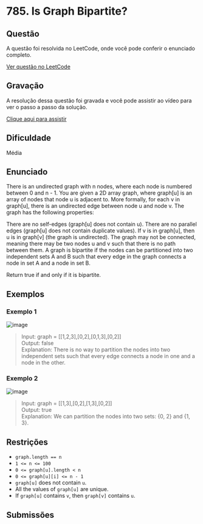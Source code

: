 # 785. Is Graph Bipartite?

## Questão

A questão foi resolvida no LeetCode, onde você pode conferir o enunciado completo.

[Ver questão no LeetCode](https://leetcode.com/problems/is-graph-bipartite/)  

## Gravação

A resolução dessa questão foi gravada e você pode assistir ao vídeo para ver o passo a passo da solução.

[Clique aqui para assistir](COLE_AQUI_O_LINK_DA_GRAVAÇÃO)

## Dificuldade

Média

## Enunciado

There is an undirected graph with n nodes, where each node is numbered between 0 and n - 1. You are given a 2D array graph, where graph[u] is an array of nodes that node u is adjacent to. More formally, for each v in graph[u], there is an undirected edge between node u and node v. The graph has the following properties:

There are no self-edges (graph[u] does not contain u).
There are no parallel edges (graph[u] does not contain duplicate values).
If v is in graph[u], then u is in graph[v] (the graph is undirected).
The graph may not be connected, meaning there may be two nodes u and v such that there is no path between them.
A graph is bipartite if the nodes can be partitioned into two independent sets A and B such that every edge in the graph connects a node in set A and a node in set B.

Return true if and only if it is bipartite.

## Exemplos

### Exemplo 1

![image](https://github.com/user-attachments/assets/adc4e548-a81c-4e6d-8413-53542506fc50)

>Input: graph = [[1,2,3],[0,2],[0,1,3],[0,2]]<br>
>Output: false<br>
>Explanation: There is no way to partition the nodes into two independent sets such that every edge connects a node in one and a node in the other.

### Exemplo 2

![image](https://github.com/user-attachments/assets/4dc95138-76d5-4891-989e-c8d46c93bc6e)

>Input: graph = [[1,3],[0,2],[1,3],[0,2]]<br>
>Output: true<br>
>Explanation: We can partition the nodes into two sets: {0, 2} and {1, 3}.

## Restrições

- `graph.length == n`
- `1 <= n <= 100`
- `0 <= graph[u].length < n`
- `0 <= graph[u][i] <= n - 1`
- `graph[u]` does not contain `u`.
- All the values of `graph[u]` are unique.
- If `graph[u]` contains `v`, then `graph[v]` contains `u`.

## Submissões
